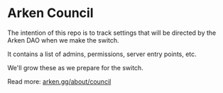 # Arken Council

The intention of this repo is to track settings that will be directed by the Arken DAO when we make the switch.

It contains a list of admins, permissions, server entry points, etc.

We'll grow these as we prepare for the switch.

Read more: [arken.gg/about/council](https://arken.gg/about/council)
